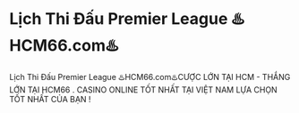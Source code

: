 # Lịch Thi Đấu Premier League ♨️HCM66.com♨️

Lịch Thi Đấu Premier League ♨️HCM66.com♨️CƯỢC LỚN TẠI HCM - THẮNG LỚN TẠI HCM66 . CASINO ONLINE TỐT NHẤT TẠI VIỆT NAM LỰA CHỌN TỐT NHẤT CỦA BẠN !